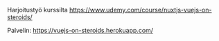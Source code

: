 Harjoitustyö kurssilta https://www.udemy.com/course/nuxtjs-vuejs-on-steroids/

Palvelin: https://vuejs-on-steroids.herokuapp.com/
